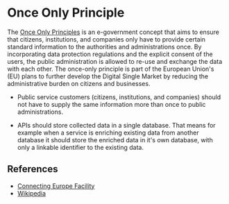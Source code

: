 # Once Only Principle
The [Once Only Principles](https://ec.europa.eu/cefdigital/wiki/display/CEFDIGITAL/Once+Only+Principle) is an e-government concept that aims to ensure that citizens, institutions, and companies only have to provide certain standard information to the authorities and administrations once. By incorporating data protection regulations and the explicit consent of the users, the public administration is allowed to re-use and exchange the data with each other. The once-only principle is part of the European Union's (EU) plans to further develop the Digital Single Market by reducing the administrative burden on citizens and businesses.

 * Public service customers (citizens, institutions, and companies) should not have to supply the same information more than once to public administrations.

 * APIs should store collected data in a single database. That means for example when a service is enriching existing data from another database it should store the enriched data in it's own database, with only a linkable identifier to the existing data.


## References
 - [Connecting Europe Facility](https://ec.europa.eu/cefdigital/wiki/display/CEFDIGITAL/Once+Only+Principle)
 - [Wikipedia](https://en.wikipedia.org/wiki/Once-only_principle)

[Once Only Principles]: https://ec.europa.eu/cefdigital/wiki/display/CEFDIGITAL/Once+Only+Principle

